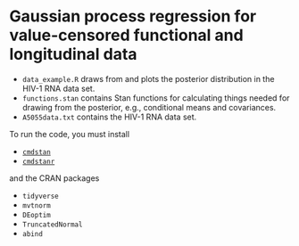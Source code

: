 # Gaussian process regression for value-censored functional and longitudinal data

- `data_example.R` draws from and plots the posterior distribution in the HIV-1
  RNA data set.
- `functions.stan` contains Stan functions for calculating things needed for
  drawing from the posterior, e.g., conditional means and covariances.
- `A5055data.txt` contains the HIV-1 RNA data set.

To run the code, you must install

- [`cmdstan`](https://mc-stan.org/users/interfaces/cmdstan)
- [`cmdstanr`](https://mc-stan.org/cmdstanr/)

and the CRAN packages

- `tidyverse`
- `mvtnorm`
- `DEoptim`
- `TruncatedNormal`
- `abind`
